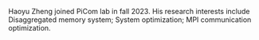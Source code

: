 Haoyu Zheng joined PiCom lab in fall 2023. His research interests include Disaggregated memory system; System optimization; MPI communication optimization.